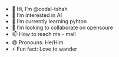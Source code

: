 - 👋 Hi, I’m @codal-tshah
- 👀 I’m interested in AI
- 🌱 I’m currently learning pyhton
- 💞️ I’m looking to collaborate on opensoure
- 📫 How to reach me - mail
- 😄 Pronouns: He/Him
- ⚡ Fun fact: Love to wander

<!---
codal-tshah/codal-tshah is a ✨ special ✨ repository because its `README.md` (this file) appears on your GitHub profile.
You can click the Preview link to take a look at your changes.
--->
